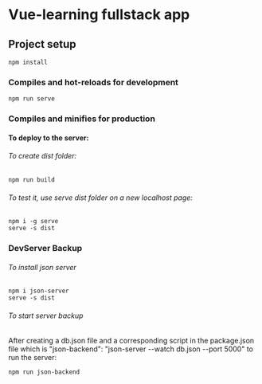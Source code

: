 # Vue-learning fullstack app

## Project setup
```
npm install
```

### Compiles and hot-reloads for development
```
npm run serve
```

### Compiles and minifies for production 

#### To deploy to the server:

###### To create dist folder:
```
npm run build 
```
###### To test it, use serve dist folder on a new localhost page:
```
npm i -g serve
serve -s dist
```
### DevServer Backup
###### To install json server
```
npm i json-server
serve -s dist
```
###### To start server backup
After creating a db.json file and a corresponding script in the package.json file  which is "json-backend": "json-server --watch db.json --port 5000" to run the server:
```
npm run json-backend
```


